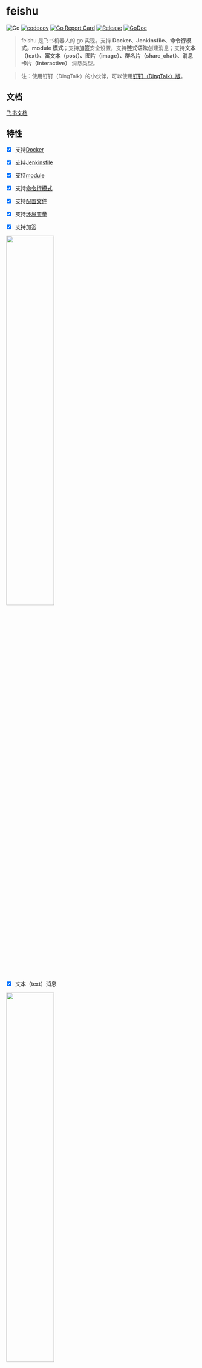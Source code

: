 # feishu

![Go](https://github.com/CatchZeng/feishu/workflows/Go/badge.svg)
[![codecov](https://codecov.io/gh/CatchZeng/feishu/branch/master/graph/badge.svg)](https://codecov.io/gh/CatchZeng/feishu)
[![Go Report Card](https://goreportcard.com/badge/github.com/CatchZeng/feishu)](https://goreportcard.com/report/github.com/CatchZeng/feishu)
[![Release](https://img.shields.io/github/release/CatchZeng/feishu.svg)](https://github.com/CatchZeng/feishu/releases)
[![GoDoc](https://godoc.org/github.com/CatchZeng/feishu?status.svg)](https://pkg.go.dev/github.com/CatchZeng/feishu?tab=doc)

> feishu 是飞书机器人的 go 实现。支持 **Docker、Jenkinsfile、命令行模式，module 模式**；支持**加签**安全设置，支持**链式语法**创建消息；支持**文本（text）、富文本（post）、图片（image）、群名片（share_chat）、消息卡片（interactive）** 消息类型。

> 注：使用钉钉（DingTalk）的小伙伴，可以使用[钉钉（DingTalk）版](https://github.com/CatchZeng/dingtalk)。

## 文档

[飞书文档](https://www.feishu.cn/hc/zh-CN/articles/360024984973)

## 特性

- [x] 支持[Docker](https://github.com/CatchZeng/feishu#Docker)

- [x] 支持[Jenkinsfile](https://github.com/CatchZeng/feishu#Jenkinsfile)

- [x] 支持[module](https://github.com/CatchZeng/feishu#%E4%BD%9C%E4%B8%BA-module)

- [x] 支持[命令行模式](https://github.com/CatchZeng/feishu#%E5%91%BD%E4%BB%A4%E8%A1%8C%E5%B7%A5%E5%85%B7)

- [x] 支持[配置文件](https://github.com/CatchZeng/feishu#%E9%85%8D%E7%BD%AE%E6%96%87%E4%BB%B6)

- [x] 支持[环境变量](https://github.com/CatchZeng/feishu#%E7%8E%AF%E5%A2%83%E5%8F%98%E9%87%8F)

- [x] 支持加签

<img src="https://p6-hera.byteimg.com/tos-cn-i-jbbdkfciu3/fb5e1dd375684dd2b9b6037d86f862b0~tplv-jbbdkfciu3-image:0:0.image" width = 50% />

- [x] 文本（text）消息

<img src="https://p1-hera.byteimg.com/tos-cn-i-jbbdkfciu3/c9c86efea1754e269dbdc5517b4d958a~tplv-jbbdkfciu3-image:0:0.image" width = 50% />

- [x] 富文本（post）消息

<img src="https://p3-hera.byteimg.com/tos-cn-i-jbbdkfciu3/661d8ee4446c47bca5ac61bfb2ef1a6f~tplv-jbbdkfciu3-image:0:0.image" width = 50% />

- [x] 图片（image）消息

<img src="https://p1-hera.byteimg.com/tos-cn-i-jbbdkfciu3/5607aa65324e4e14bd94192ba81fe0b3~tplv-jbbdkfciu3-image:0:0.image" width = 50% />

- [x] 群名片（share_chat）消息

<img src="https://p9-hera.byteimg.com/tos-cn-i-jbbdkfciu3/ba60b1c2835a4950926bb86687e183a8~tplv-jbbdkfciu3-image:0:0.image" width = 50% />

- [x] 消息卡片（interactive）消息

<img src="https://p6-hera.byteimg.com/tos-cn-i-jbbdkfciu3/4bf5072377cf4c02990ce28731634e6a~tplv-jbbdkfciu3-image:0:0.image" width = 50% />

## 安装

## Docker 安装

```shell
docker pull catchzeng/feishu
```

### 二进制安装

到 [releases](https://github.com/CatchZeng/feishu/releases/) 下载相应平台的二进制可执行文件，然后加入到 PATH 环境变量即可。

### go install 安装

```sh
# Go 1.16+
go install github.com/CatchZeng/feishu@v1.3.2

# Go version < 1.16
go get -u github.com/CatchZeng/feishu@v1.3.2
```

## 使用方法

### 配置文件

可以在 `$/HOME/.feishu` 下创建 `config.yaml` 填入 `access_token` 和 `secret` 默认值。

```yaml
access_token: "6cxxxx80-xxxx-49e2-ac86-7f378xxxx960"
secret: "k6usknqxxxxazNxxxx443d"
```

### 环境变量

```sh
$ export ACCESS_TOKEN="6cxxxx80-xxxx-49e2-ac86-7f378xxxx960"
$ export SECRET="k6usknqxxxxazNxxxx443d"
$ feishu post -i 测试 -e 测试信息 -r https://makeblock.com/ -f 链接文本 -a all
```

你也可以为环境变量设置一个**前缀**

```sh
$ export FEISHU_ENV_PREFIX="FEISHU_"
$ export FEISHU_ACCESS_TOKEN="6cxxxx80-xxxx-49e2-ac86-7f378xxxx960"
$ export FEISHU_SECRET="k6usknqxxxxazNxxxx443d"
$ feishu post -i 测试 -e 测试信息 -r https://makeblock.com/ -f 链接文本 -a all
```

### Docker

```shell
docker run catchzeng/feishu feishu text -t 6cxxxx80-xxxx-49e2-ac86-7f378xxxx960 -s k6usknqxxxxazNxxxx443d -e "docker test"
```

### Jenkinsfile

```shell
pipeline {
    agent {
        docker {
            image 'catchzeng/feishu'
        }
    }
    environment {
        FEISHU_TOKEN = '6cxxxx80-xxxx-49e2-ac86-7f378xxxx960'
        FEISHU_SECRET = 'k6usknqxxxxazNxxxx443d'
    }
    stages {
        stage('notify') {
            steps {
                sh 'feishu post -t ${FEISHU_TOKEN} -s ${FEISHU_SECRET} -i 标题 -e 信息 -r https://makeoptim.com/ -f 链接文本 -a all'
            }
        }
    }
}
```

> 注：post 有两种用法，除了像上面使用一堆参数外，还可以使用 `post` 参数，直接将 [post json string](https://open.feishu.cn/document/ukTMukTMukTM/uMDMxEjLzATMx4yMwETM#1b8abd5d) 传入，做到更灵活的配置。如下所示：

```shell
$ post='{
  "zh_cn": {
    "title": "项目更新通知",
    "content": [
      [
        {
          "tag": "text",
          "text": "项目有更新: "
        },
        {
          "tag": "a",
          "text": "请查看",
          "href": "http://www.example.com/"
        }
      ]
    ]
  }
}
'
$ feishu post -t 6cxxxx80-xxxx-49e2-ac86-7f378xxxx960 -s k6usknqxxxxazNxxxx443d -p $post
```

### 作为 module

```go
package main

import (
	"log"

	"github.com/CatchZeng/feishu"
)

func main() {
	token := "6cxxxx80-xxxx-49e2-ac86-7f378xxxx960"
	secret := "k6usknqxxxxazNxxxx443d"

	client := feishu.NewClient(token, secret)

	text := feishu.NewText("文本")
	a := feishu.NewA("链接", "https://www.baidu.com/")
	at := feishu.NewAT("all")
	line := []feishu.PostItem{text, a, at}
	msg := feishu.NewPostMessage()
	msg.SetZHTitle("测试富文本 @all").
		AppendZHContent(line)

	req, resp, err := client.Send(msg)
	if err != nil {
		log.Print(err)
		return
	}
	log.Print(resp)
}
```

### 命令行工具

#### Demo

##### Post

```sh
feishu post -t 6cxxxx80-xxxx-49e2-ac86-7f378xxxx960 -s k6usknqxxxxazNxxxx443d -i 标题 -e 信息 -r https://makeoptim.com/ -f 链接文本 -a all
```

```sh
❯ feishu post -t 6cxxxx80-xxxx-49e2-ac86-7f378xxxx960 -s k6usknqxxxxazNxxxx443d -i 标题 -e 信息 -r https://makeoptim.com/ -f 链接文本 -a all -D
{"content":{"post":{"zh_cn":{"content":[[{"tag":"text","text":"信息"},{"tag":"a","text":"链接文本","href":"https://makeoptim.com/"},{"tag":"at","user_id":"all"}]],"title":"标题"}}},"msg_type":"post","sign":"HR7kQhgapScmp/2bfLWdYmC7C6pUV3C/pQUiS3OQDIA=","timestamp":"1642561080"}
```

> -D 参数：打印发送的消息内容

##### Interactive

```shell
$ card='{
  "config": {
    "wide_screen_mode": true,
    "enable_forward": true
  },
  "elements": [
    {
      "tag": "div",
      "text": {
        "content": "**西湖**，位于浙江省杭州市西湖区龙井路1号，杭州市区西部，景区总面积49平方千米，汇水面积为21.22平方千米，湖面面积为6.38平方千米。",
        "tag": "lark_md"
      }
    },
    {
      "actions": [
        {
          "tag": "button",
          "text": {
            "content": "更多景点介绍 :玫瑰:",
            "tag": "lark_md"
          },
          "url": "https://www.example.com",
          "type": "default",
          "value": {}
        }
      ],
      "tag": "action"
    }
  ],
  "header": {
    "title": {
      "content": "今日旅游推荐",
      "tag": "plain_text"
    }
  }
}
'
$ feishu interactive -t 6cxxxx80-xxxx-49e2-ac86-7f378xxxx960 -s k6usknqxxxxazNxxxx443d -c $card
```

> 注：`card` 可以使用[飞书可视化搭建工具 cardbuilder](https://open.feishu.cn/tool/cardbuilder?from=custom_bot_doc) 自动生成。

#### Help

```shell
$ feishu -h
feishu is a command line tool for feishu robot

Usage:
  feishu [command]

Available Commands:
  help        Help about any command
  image       send image message with feishu robot
  interactive send interactive message with feishu robot
  post        send post message with feishu robot
  shareChat   send shareChat message with feishu robot
  text        send text message with feishu robot
  version     feishu version

Flags:
  -t, --access_token string   access_token
  -D, --debug                 debug
  -h, --help                  help for feishu
  -s, --secret string         secret

Use "feishu [command] --help" for more information about a command.
```

## Stargazers

[![Stargazers over time](https://starchart.cc/CatchZeng/feishu.svg)](https://starchart.cc/CatchZeng/feishu)
